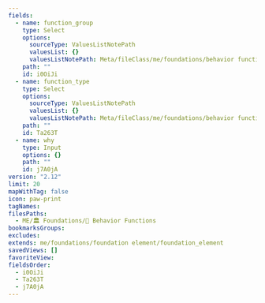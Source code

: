 ```yaml
---
fields:
  - name: function_group
    type: Select
    options:
      sourceType: ValuesListNotePath
      valuesList: {}
      valuesListNotePath: Meta/fileClass/me/foundations/behavior functions/lists/behavior function group list.md
    path: ""
    id: i0OiJi
  - name: function_type
    type: Select
    options:
      sourceType: ValuesListNotePath
      valuesList: {}
      valuesListNotePath: Meta/fileClass/me/foundations/behavior functions/lists/behavior function type list.md
    path: ""
    id: Ta263T
  - name: why
    type: Input
    options: {}
    path: ""
    id: j7A0jA
version: "2.12"
limit: 20
mapWithTag: false
icon: paw-print
tagNames: 
filesPaths:
  - ME/🏛️ Foundations/🐾 Behavior Functions
bookmarksGroups: 
excludes: 
extends: me/foundations/foundation element/foundation_element
savedViews: []
favoriteView: 
fieldsOrder:
  - i0OiJi
  - Ta263T
  - j7A0jA
---
```

